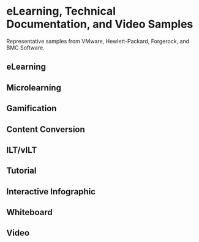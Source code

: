 <style>

table, td, th {
    border: 0px;
}

table {
    border-collapse: collapse;
    width: 100%;
}

td {
    height: 100px;
    vertical-align: top;
}

h3 {
	margin-bottom: 3px;
	}

</style>

# eLearning, Technical Documentation, and Video Samples

Representative samples from VMware, Hewlett-Packard, Forgerock, and BMC Software.

## eLearning

## Microlearning

## Gamification

## Content Conversion

## ILT/vILT

## Tutorial

## Interactive Infographic

## Whiteboard

## Video
